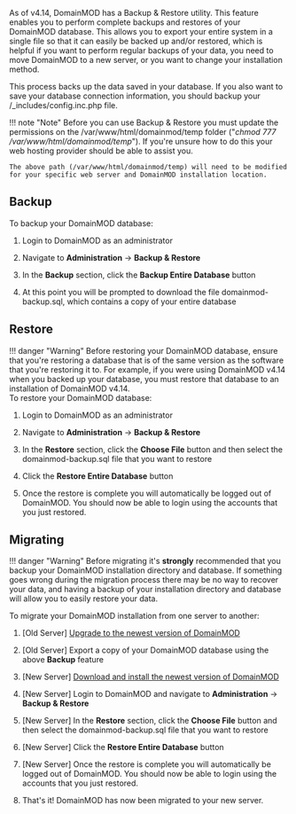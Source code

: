 As of v4.14, DomainMOD has a Backup & Restore utility. This feature enables you to perform complete backups and restores of your DomainMOD database. This allows you to export your entire system in a single file so that it can easily be backed up and/or restored, which is helpful if you want to perform regular backups of your data, you need to move DomainMOD to a new server, or you want to change your installation method.

This process backs up the data saved in your database. If you also want to save your database connection information, you should backup your /_includes/config.inc.php file.


!!! note "Note"
    Before you can use Backup & Restore you must update the permissions on the /var/www/html/domainmod/temp folder ("_chmod 777 /var/www/html/domainmod/temp_"). If you're unsure how to do this your web hosting provider should be able to assist you.
    
    The above path (/var/www/html/domainmod/temp) will need to be modified for your specific web server and DomainMOD installation location.



Backup
------
To backup your DomainMOD database:

1. Login to DomainMOD as an administrator

2. Navigate to **Administration** -> **Backup & Restore**

3. In the **Backup** section, click the **Backup Entire Database** button

4. At this point you will be prompted to download the file domainmod-backup.sql, which contains a copy of your entire database

Restore
------

!!! danger "Warning"
    Before restoring your DomainMOD database, ensure that you're restoring a database that is of the same version as the software that you're restoring it to. For example, if you were using DomainMOD v4.14 when you backed up your database, you must restore that database to an installation of DomainMOD v4.14.  
To restore your DomainMOD database:

1. Login to DomainMOD as an administrator

2. Navigate to **Administration** -> **Backup & Restore**

3. In the **Restore** section, click the **Choose File** button and then select the domainmod-backup.sql file that you want to restore

4. Click the **Restore Entire Database** button

5. Once the restore is complete you will automatically be logged out of DomainMOD. You should now be able to login using the accounts that you just restored.

Migrating
------

!!! danger "Warning"
    Before migrating it's **strongly** recommended that you backup your DomainMOD installation directory and database. If something goes wrong during the migration process there may be no way to recover your data, and having a backup of your installation directory and database will allow you to easily restore your data.

To migrate your DomainMOD installation from one server to another:
 
1. [Old Server] [Upgrade to the newest version of DomainMOD](https://domainmod.org/docs/userguide/upgrading/)

2. [Old Server] Export a copy of your DomainMOD database using the above **Backup** feature 

3. [New Server] [Download and install the newest version of DomainMOD](https://domainmod.org/docs/userguide/getting-started/#downloading)

4. [New Server] Login to DomainMOD and navigate to **Administration** -> **Backup & Restore**

5. [New Server] In the **Restore** section, click the **Choose File** button and then select the domainmod-backup.sql file that you want to restore

6. [New Server] Click the **Restore Entire Database** button

7. [New Server] Once the restore is complete you will automatically be logged out of DomainMOD. You should now be able to login using the accounts that you just restored.

8. That's it! DomainMOD has now been migrated to your new server.
